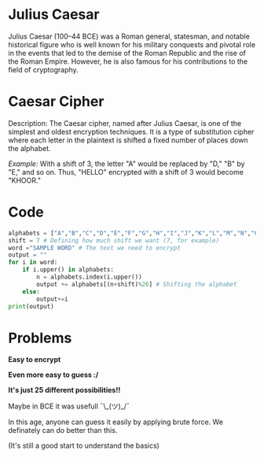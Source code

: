 # Julius Caesar
Julius Caesar (100–44 BCE) was a Roman general, statesman, and notable historical figure who is well known for his military conquests and pivotal role in the events that led to the demise of the Roman Republic and the rise of the Roman Empire. However, he is also famous for his contributions to the field of cryptography.

# Caesar Cipher
Description: The Caesar cipher, named after Julius Caesar, is one of the simplest and oldest encryption techniques. It is a type of substitution cipher where each letter in the plaintext is shifted a fixed number of places down the alphabet.

*Example:* With a shift of 3, the letter "A" would be replaced by "D," "B" by "E," and so on. Thus, "HELLO" encrypted with a shift of 3 would become "KHOOR."

# Code
```py
alphabets = ["A","B","C","D","E","F","G","H","I","J","K","L","M","N","O","P","Q","R","S","T","U","V","W","X","Y","Z"] # Indexing all the alphabets
shift = 7 # Defining how much shift we want (7, for example)
word ="SAMPLE WORD" # The text we need to encrypt
output = ""
for i in word:
    if i.upper() in alphabets:
        n = alphabets.index(i.upper())
        output += alphabets[(n+shift)%26] # Shifting the alphabet
    else:
        output+=i
print(output)
```
# Problems
**Easy to encrypt**

**Even more easy to guess :/**

**It's just 25 different possibilities!!**

Maybe in BCE it was usefull  ¯\\\_(ツ)\_/¯

In this age, 
anyone can guess it easily by applying brute force. We definately can do better than this.

(It's still a good start to understand the basics)
